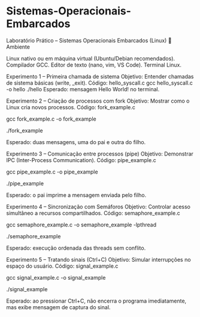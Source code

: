 # Sistemas-Operacionais-Embarcados

Laboratório Prático – Sistemas Operacionais Embarcados (Linux)
🔧 Ambiente

Linux nativo ou em máquina virtual (Ubuntu/Debian recomendados).
Compilador GCC.
Editor de texto (nano, vim, VS Code).
Terminal Linux.

Experimento 1 – Primeira chamada de sistema
Objetivo: Entender chamadas de sistema básicas (write, _exit).
Código: hello_syscall.c
gcc hello_syscall.c -o hello
./hello
Esperado: mensagem Hello World! no terminal.


Experimento 2 – Criação de processos com fork
Objetivo: Mostrar como o Linux cria novos processos.
Código: fork_example.c

gcc fork_example.c -o fork_example

./fork_example

Esperado: duas mensagens, uma do pai e outra do filho.



Experimento 3 – Comunicação entre processos (pipe)
Objetivo: Demonstrar IPC (Inter-Process Communication).
Código: pipe_example.c

gcc pipe_example.c -o pipe_example

./pipe_example

Esperado: o pai imprime a mensagem enviada pelo filho.



Experimento 4 – Sincronização com Semáforos
Objetivo: Controlar acesso simultâneo a recursos compartilhados.
Código: semaphore_example.c

gcc semaphore_example.c -o semaphore_example -lpthread

./semaphore_example

Esperado: execução ordenada das threads sem conflito.



Experimento 5 – Tratando sinais (Ctrl+C)
Objetivo: Simular interrupções no espaço do usuário.
Código: signal_example.c

gcc signal_example.c -o signal_example

./signal_example

Esperado: ao pressionar Ctrl+C, não encerra o programa imediatamente, mas exibe mensagem de captura do sinal.

